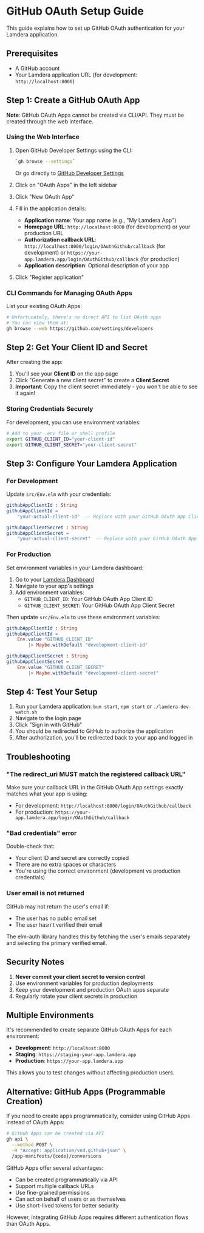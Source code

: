 # GitHub OAuth Setup Guide

This guide explains how to set up GitHub OAuth authentication for your Lamdera application.

## Prerequisites

- A GitHub account
- Your Lamdera application URL (for development: `http://localhost:8000`)

## Step 1: Create a GitHub OAuth App

**Note**: GitHub OAuth Apps cannot be created via CLI/API. They must be created through the web interface.

### Using the Web Interface

1. Open GitHub Developer Settings using the CLI:

   ```bash
   `gh browse --settings`
   ```

   Or go directly to [GitHub Developer Settings](https://github.com/settings/developers)

2. Click on "OAuth Apps" in the left sidebar
3. Click "New OAuth App"
4. Fill in the application details:
   - **Application name**: Your app name (e.g., "My Lamdera App")
   - **Homepage URL**: `http://localhost:8000` (for development) or your production URL
   - **Authorization callback URL**: `http://localhost:8000/login/OAuthGithub/callback` (for development) or `https://your-app.lamdera.app/login/OAuthGithub/callback` (for production)
   - **Application description**: Optional description of your app

5. Click "Register application"

### CLI Commands for Managing OAuth Apps

List your existing OAuth Apps:

```bash
# Unfortunately, there's no direct API to list OAuth apps
# You can view them at:
gh browse --web https://github.com/settings/developers
```

## Step 2: Get Your Client ID and Secret

After creating the app:

1. You'll see your **Client ID** on the app page
2. Click "Generate a new client secret" to create a **Client Secret**
3. **Important**: Copy the client secret immediately - you won't be able to see it again!

### Storing Credentials Securely

For development, you can use environment variables:

```bash
# Add to your .env file or shell profile
export GITHUB_CLIENT_ID="your-client-id"
export GITHUB_CLIENT_SECRET="your-client-secret"
```

## Step 3: Configure Your Lamdera Application

### For Development

Update `src/Env.elm` with your credentials:

```elm
githubAppClientId : String
githubAppClientId =
    "your-actual-client-id"  -- Replace with your GitHub OAuth App Client ID

githubAppClientSecret : String
githubAppClientSecret =
    "your-actual-client-secret"  -- Replace with your GitHub OAuth App Client Secret
```

### For Production

Set environment variables in your Lamdera dashboard:

1. Go to your [Lamdera Dashboard](https://dashboard.lamdera.app)
2. Navigate to your app's settings
3. Add environment variables:
   - `GITHUB_CLIENT_ID`: Your GitHub OAuth App Client ID
   - `GITHUB_CLIENT_SECRET`: Your GitHub OAuth App Client Secret

Then update `src/Env.elm` to use these environment variables:

```elm
githubAppClientId : String
githubAppClientId =
    Env.value "GITHUB_CLIENT_ID"
        |> Maybe.withDefault "development-client-id"

githubAppClientSecret : String
githubAppClientSecret =
    Env.value "GITHUB_CLIENT_SECRET"
        |> Maybe.withDefault "development-client-secret"
```

## Step 4: Test Your Setup

1. Run your Lamdera application: `bun start`, `npm start` or `./lamdera-dev-watch.sh`
2. Navigate to the login page
3. Click "Sign in with GitHub"
4. You should be redirected to GitHub to authorize the application
5. After authorization, you'll be redirected back to your app and logged in

## Troubleshooting

### "The redirect_uri MUST match the registered callback URL"

Make sure your callback URL in the GitHub OAuth App settings exactly matches what your app is using:

- For development: `http://localhost:8000/login/OAuthGithub/callback`
- For production: `https://your-app.lamdera.app/login/OAuthGithub/callback`

### "Bad credentials" error

Double-check that:

- Your client ID and secret are correctly copied
- There are no extra spaces or characters
- You're using the correct environment (development vs production credentials)

### User email is not returned

GitHub may not return the user's email if:

- The user has no public email set
- The user hasn't verified their email

The elm-auth library handles this by fetching the user's emails separately and selecting the primary verified email.

## Security Notes

1. **Never commit your client secret to version control**
2. Use environment variables for production deployments
3. Keep your development and production OAuth apps separate
4. Regularly rotate your client secrets in production

## Multiple Environments

It's recommended to create separate GitHub OAuth Apps for each environment:

- **Development**: `http://localhost:8000`
- **Staging**: `https://staging-your-app.lamdera.app`
- **Production**: `https://your-app.lamdera.app`

This allows you to test changes without affecting production users.

## Alternative: GitHub Apps (Programmable Creation)

If you need to create apps programmatically, consider using GitHub Apps instead of OAuth Apps:

```bash
# GitHub Apps can be created via API
gh api \
  --method POST \
  -H "Accept: application/vnd.github+json" \
  /app-manifests/{code}/conversions
```

GitHub Apps offer several advantages:

- Can be created programmatically via API
- Support multiple callback URLs
- Use fine-grained permissions
- Can act on behalf of users or as themselves
- Use short-lived tokens for better security

However, integrating GitHub Apps requires different authentication flows than OAuth Apps.
